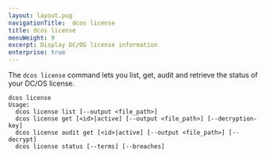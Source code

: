 ```yaml
---
layout: layout.pug
navigationTitle:  dcos license
title: dcos license
menuWeight: 9
excerpt: Display DC/OS license information
enterprise: true
---
```

The `dcos license` command lets you list, get, audit and retrieve the status of your DC/OS license.

```
dcos license
Usage:
  dcos license list [--output <file_path>]
  dcos license get [<id>|active] [--output <file_path>] [--decryption-key]
  dcos license audit get [<id>|active] [--output <file_path>] [--decrypt]
  dcos license status [--terms] [--breaches]
```

